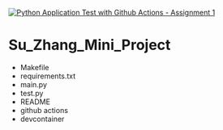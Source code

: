 [![Python Application Test with Github Actions - Assignment 1](https://github.com/nogibjj/Su_Zhang_Mini_Project/actions/workflows/cicd.yml/badge.svg)](https://github.com/nogibjj/Su_Zhang_Mini_Project/actions/workflows/cicd.yml)

# Su_Zhang_Mini_Project

- Makefile
- requirements.txt
- main.py
- test.py
- README
- github actions
- devcontainer
